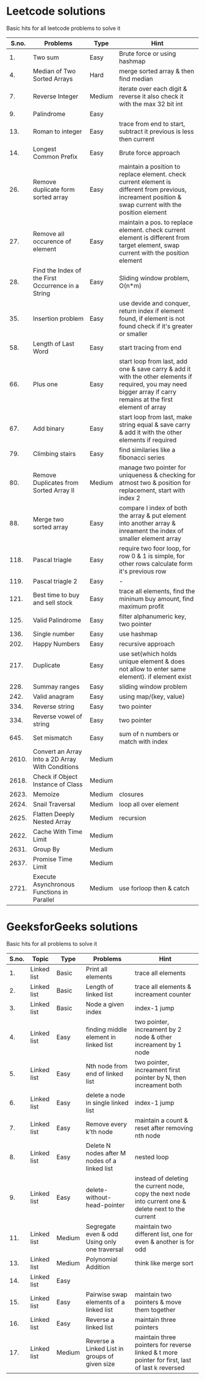 
# Leetcode solutions

Basic hits for all leetcode problems to solve it


| S.no. | Problems | Type | Hint |
| --- | --- | --- | --- |
| 1. | Two sum  | Easy | Brute force or using hashmap |
| 4. | Median of Two Sorted Arrays  | Hard | merge sorted array & then find median |
| 7. | Reverse Integer  | Medium | iterate over each digit & reverse it also check it with the max 32 bit int |
| 9. | Palindrome  | Easy |  |
| 13. | Roman to integer  | Easy | trace from end to start, subtract it previous is less then current  |
| 14. | Longest Common Prefix  | Easy | Brute force approach  |
| 26. | Remove duplicate form sorted array  | Easy | maintain a position to replace element. check current element is different from previous, increament position & swap current with the position element |
| 27. | Remove all occurence of element  | Easy | maintain a pos. to replace element. check current element is different from target element, swap current with the position element |
| 28. | Find the Index of the First Occurrence in a String | Easy | Sliding window problem, O(n*m) |
| 35. | Insertion problem  | Easy | use devide and conquer, return index if element found, if element is not found check if it's greater or smaller |
| 58. | Length of Last Word  | Easy | start tracing from end |
| 66. | Plus one  | Easy | start loop from last, add one & save carry & add it with the other elements if required, you may need bigger array if carry remains at the first element of array |  
| 67. | Add binary  | Easy | start loop from last, make string equal & save carry & add it with the other elements if required |  
| 79. | Climbing stairs  | Easy | find similaries like a fibonacci series |  
| 80. | Remove Duplicates from Sorted Array II  | Medium | manage two pointer for uniqueness & checking for atmost two & position for replacement, start with index 2  |  
| 88. | Merge two sorted array  | Easy | compare I index of both the array & put element into another array & inreament the index of smaller element array |
| 118. | Pascal triagle | Easy | require two foor loop, for row  0 & 1 is simple, for other rows calculate form it's previous row |
| 119. | Pascal triagle 2 | Easy | - |
| 121. | Best time to buy and sell stock | Easy | trace all elements, find the mininum buy amount, find maximum profit |
| 125. | Valid Palindrome | Easy | filter alphanumeric key, two pointer |
| 136. | Single number | Easy | use hashmap |
| 202. | Happy Numbers  | Easy | recursive approach  |
| 217. | Duplicate  | Easy | use set(which holds unique element & does not allow to enter same element). if element exist |
| 228. | Summay ranges | Easy | sliding window problem |
| 242. | Valid anagram | Easy | using map/(key, value) |
| 334. | Reverse string | Easy | two pointer |
| 334. | Reverse vowel of string | Easy | two pointer |
| 645. | Set mismatch | Easy | sum of n numbers or match with index |
| 2610. | Convert an Array Into a 2D Array With Conditions | Medium |  |
| 2618. | Check if Object Instance of Class | Medium |  |
| 2623. | Memoize | Medium | closures  |
| 2624. | Snail Traversal | Medium | loop all over element  |
| 2625. | Flatten Deeply Nested Array | Medium | recursion  |
| 2622. | Cache With Time Limit | Medium |   |
| 2631. | Group By | Medium |   |
| 2637. | Promise Time Limit | Medium |   |
| 2721. | Execute Asynchronous Functions in Parallel | Medium | use forloop then & catch |




# GeeksforGeeks solutions

Basic hits for all problems to solve it


| S.no. | Topic | Type | Problems | Hint |
| --- | --- | --- | --- | --- |
| 1. | Linked list | Basic | Print all elements |  trace all elements |
| 2. | Linked list | Basic | Length of linked list |  trace all elements & increament counter |
| 3. | Linked list | Basic | Node a given index |  index-1 jump |
| 4. | Linked list | Easy | finding middle element in linked list |  two pointer, increament by 2 node & other increament by 1 node |
| 5. | Linked list | Easy | Nth node from end of linked list |  two pointer, increament first pointer by N, then increament both |
| 6. | Linked list | Easy | delete a node in single linked list |  index-1 jump |
| 7. | Linked list | Easy | Remove every k’th node |  maintain a count & reset after removing nth node |
| 8. | Linked list | Easy | Delete N nodes after M nodes of a linked list |  nested loop |
| 9. | Linked list | Easy | delete-without-head-pointer |  instead of deleting the current node, copy the next node into current one & delete next to the current |
| 11. | Linked list | Medium | Segregate even & odd Using only one traversal |  maintain two different list, one for even & another is for odd |
| 13. | Linked list | Medium | Polynomial Addition |  think like merge sort |
| 14. | Linked list | Easy |  |   |
| 15. | Linked list | Easy | Pairwise swap elements of a linked list | maintain two pointers & move them together |
| 16. | Linked list | Easy | Reverse a linked list | maintain three pointers |
| 17. | Linked list | Medium | Reverse a Linked List in groups of given size | maintain three pointers for reverse linked & t more pointer for first, last of last k reversed  |